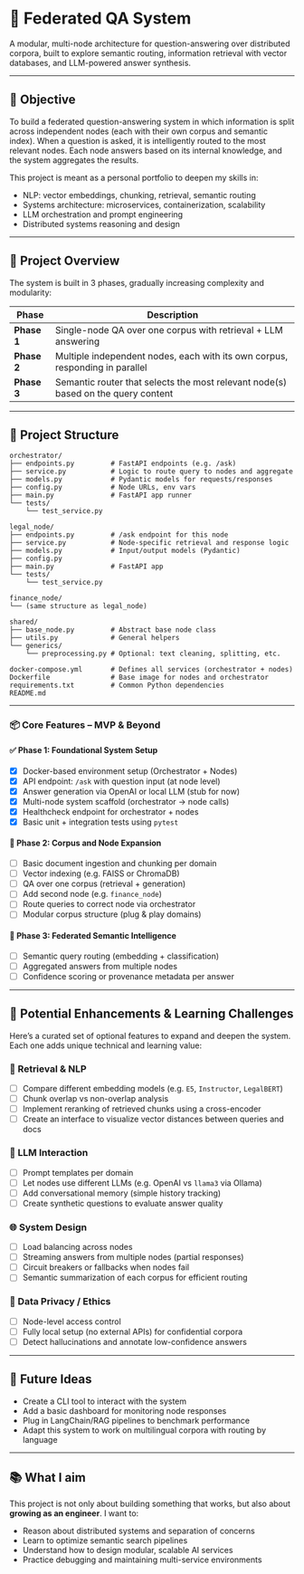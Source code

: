 # 🧠 Federated QA System

A modular, multi-node architecture for question-answering over distributed corpora, built to explore semantic routing, information retrieval with vector databases, and LLM-powered answer synthesis.

---

## 🚀 Objective

To build a federated question-answering system in which information is split across independent nodes (each with their own corpus and semantic index). When a question is asked, it is intelligently routed to the most relevant nodes. Each node answers based on its internal knowledge, and the system aggregates the results.

This project is meant as a personal portfolio to deepen my skills in:

- NLP: vector embeddings, chunking, retrieval, semantic routing
- Systems architecture: microservices, containerization, scalability
- LLM orchestration and prompt engineering
- Distributed systems reasoning and design

---

## 🧭 Project Overview

The system is built in 3 phases, gradually increasing complexity and modularity:

| Phase | Description |
|-------|-------------|
| **Phase 1** | Single-node QA over one corpus with retrieval + LLM answering |
| **Phase 2** | Multiple independent nodes, each with its own corpus, responding in parallel |
| **Phase 3** | Semantic router that selects the most relevant node(s) based on the query content |

---

## 📁 Project Structure
```
orchestrator/
├── endpoints.py         # FastAPI endpoints (e.g. /ask)
├── service.py           # Logic to route query to nodes and aggregate
├── models.py            # Pydantic models for requests/responses
├── config.py            # Node URLs, env vars
├── main.py              # FastAPI app runner
└── tests/
    └── test_service.py

legal_node/
├── endpoints.py         # /ask endpoint for this node
├── service.py           # Node-specific retrieval and response logic
├── models.py            # Input/output models (Pydantic)
├── config.py
├── main.py              # FastAPI app
└── tests/
    └── test_service.py

finance_node/
└── (same structure as legal_node)

shared/
├── base_node.py         # Abstract base node class
├── utils.py             # General helpers
└── generics/
    └── preprocessing.py # Optional: text cleaning, splitting, etc.

docker-compose.yml       # Defines all services (orchestrator + nodes)
Dockerfile               # Base image for nodes and orchestrator
requirements.txt         # Common Python dependencies
README.md
```

---

### 📦 Core Features – MVP & Beyond

#### ✅ Phase 1: Foundational System Setup
- [x] Docker-based environment setup (Orchestrator + Nodes)
- [x] API endpoint: `/ask` with question input (at node level)
- [x] Answer generation via OpenAI or local LLM (stub for now)
- [x] Multi-node system scaffold (orchestrator → node calls)
- [x] Healthcheck endpoint for orchestrator + nodes
- [x] Basic unit + integration tests using `pytest`

#### 🚧 Phase 2: Corpus and Node Expansion
- [ ] Basic document ingestion and chunking per domain
- [ ] Vector indexing (e.g. FAISS or ChromaDB)
- [ ] QA over one corpus (retrieval + generation)
- [ ] Add second node (e.g. `finance_node`)
- [ ] Route queries to correct node via orchestrator
- [ ] Modular corpus structure (plug & play domains)

#### 🔮 Phase 3: Federated Semantic Intelligence
- [ ] Semantic query routing (embedding + classification)
- [ ] Aggregated answers from multiple nodes
- [ ] Confidence scoring or provenance metadata per answer

---

## 🔧 Potential Enhancements & Learning Challenges

Here’s a curated set of optional features to expand and deepen the system. Each one adds unique technical and learning value:

### 🧪 Retrieval & NLP
- [ ] Compare different embedding models (e.g. `E5`, `Instructor`, `LegalBERT`)
- [ ] Chunk overlap vs non-overlap analysis
- [ ] Implement reranking of retrieved chunks using a cross-encoder
- [ ] Create an interface to visualize vector distances between queries and docs

### 🧠 LLM Interaction
- [ ] Prompt templates per domain
- [ ] Let nodes use different LLMs (e.g. OpenAI vs `llama3` via Ollama)
- [ ] Add conversational memory (simple history tracking)
- [ ] Create synthetic questions to evaluate answer quality

### 🌐 System Design
- [ ] Load balancing across nodes
- [ ] Streaming answers from multiple nodes (partial responses)
- [ ] Circuit breakers or fallbacks when nodes fail
- [ ] Semantic summarization of each corpus for efficient routing

### 🔐 Data Privacy / Ethics
- [ ] Node-level access control
- [ ] Fully local setup (no external APIs) for confidential corpora
- [ ] Detect hallucinations and annotate low-confidence answers

---

## 🧩 Future Ideas

- Create a CLI tool to interact with the system
- Add a basic dashboard for monitoring node responses
- Plug in LangChain/RAG pipelines to benchmark performance
- Adapt this system to work on multilingual corpora with routing by language

---

## 📚 What I aim

This project is not only about building something that works, but also about **growing as an engineer**. I want to:

- Reason about distributed systems and separation of concerns
- Learn to optimize semantic search pipelines
- Understand how to design modular, scalable AI services
- Practice debugging and maintaining multi-service environments
